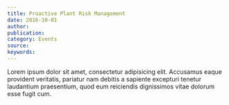 ```yaml
---
title: Proactive Plant Risk Management
date: 2016-10-01
author: 
publication:
category: Events
source:
keywords: 
---
```


Lorem ipsum dolor sit amet, consectetur adipisicing elit. Accusamus eaque provident veritatis, pariatur nam debitis a sapiente excepturi tenetur laudantium praesentium, quod eum reiciendis dignissimos vitae dolorum esse fugit cum.
